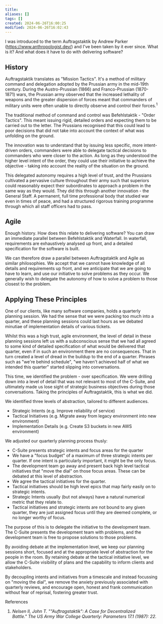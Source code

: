 ```yaml
---
title: 
aliases: []
tags: []
created: 2024-06-26T16:00:25
modified: 2024-06-26T16:02:43
---
```


I was introduced to the term Auftragstaktik by Andrew Parker (https://www.anthropologist.dev/) and I've been taken by it ever since. What is it? And what does it have to do with delivering software?

## History

Auftragstaktik translates as "Mission Tactics". It's a method of military command and delegation adopted by the Prussian army in the mid-19th century. During the Austro-Prussian (1866) and Franco-Prussian (1870-1871) wars, the Prussian army observed that the increased lethality of weapons and the greater dispersion of forces meant that commanders of military units were often unable to directly observe and control their forces.$^1$

The traditional method of command and control was Befehlstaktik - "Order Tactics". This meant  issuing rigid, detailed orders and expecting them to be carried out to the letter. The Prussians recognised that this could lead to poor decisions that did not take into account the context of what was unfolding on the ground.

The innovation was to understand that by issuing less specific, more intent-driven orders, commanders were able to delegate tactical decisions to commanders who were closer to the action. As long as they understood the higher level intent of the order, they could use their initiative to achieve the objective - taking into account the reality of the situation on the ground. 

This delegated autonomy requires a high level of trust, and the Prussians cultivated a pervasive culture throughout their army such that superiors could reasonably expect their subordinates to approach a problem in the same way as they would. They did this through another innovation - the General Staff. A permanent, full time professional body that studied war even in times of peace, and had a structured rigorous training programme through which all staff officers had to pass.

## Agile

Enough history. How does this relate to delivering software? You can draw an immediate parallel between Befehlstaktik and Waterfall. In waterfall, requirements are exhaustively analysed up front, and a detailed specification for the software is built. 

We can therefore draw a parallel between Auftragstaktik and Agile as similar philosophies. We accept that we cannot have knowledge of all details and requirements up front, and we anticipate that we are going to have to learn, and use our initiative to solve problems as they occur. We generally wish to delegate the autonomy of how to solve a problem to those closest to the problem.

## Applying These Principles

One of our clients, like many software companies, holds a quarterly planning session. We had the sense that we were packing too much into a quarter, and these planning sessions could last hours as we debated minutiae of implementation details of various tickets.

Whilst this was a high trust, agile environment, the level of detail in these planning sessions left us with a subconscious sense that we had all agreed to some kind of detailed specification of what would be delivered that quarter, even if in such an environment there are no consequences. That in turn created a level of dread in the buildup to the end of a quarter. Phrases such as "we're behind schedule", "we haven't achieved half of what we intended this quarter" started slipping into conversations. 

This time, we identified the problem - over specification. We were drilling down into a level of detail that was not relevant to most of the C-Suite, and ultimately made us lose sight of strategic business objectives during those conversations. Taking the principles of Auftragstaktik, this is what we did.

We identified three levels of abstraction, tailored to different audiences. 

- Strategic Intents (e.g. Improve reliability of service)
- Tactical Initiatives (e.g. Migrate away from legacy environment into new environment)
- Implementation Details (e.g. Create S3 buckets in new AWS environment)

We adjusted our quarterly planning process thusly:

- C-Suite presents strategic intents and focus areas for the quarter
- We have a "focus budget" of a maximum of three strategic intents per quarter. If one intent is particularly important, it might be the only focus.
- The development team go away and present back high level tactical initiatives that "move the dial" on those focus areas. These can be debated at this level of abstraction.
- We agree the tactical initiatives for the quarter.
- Tactical initiatives should be high level epics that map fairly easily on to strategic intents.
- Strategic Intents usually (but not always) have a natural numerical metric that they relate to.
- Tactical initiatives and strategic intents are not bound to any given quarter, they are just assigned focus until they are deemed complete, or no longer worthy of focus.

The purpose of this is to delegate the initiative to the development team. The C-Suite presents the development team with problems, and the development team is free to propose solutions to those problems.

By avoiding debate at the implementation level, we keep our planning sessions short, focused and at the appropriate level of abstraction for the people in the room. By retaining debate at the tactical initiative level, we allow the C-Suite visibility of plans and the capability to inform clients and stakeholders.

By decoupling intents and initiatives from a timescale and instead focussing on "moving the dial", we remove the anxiety previously associated with quarterly reviews, and encourage open, honest and frank communication without fear of reprisal, fostering greater trust.

References

1. *Nelsen II, John T. ""Auftragstaktik": A Case for Decentralized Battle." The US Army War College Quarterly: Parameters 17.1 (1987): 22.*
